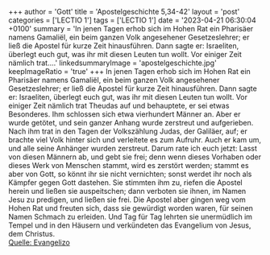 +++
author = 'Gott'
title = 'Apostelgeschichte 5,34-42'
layout = 'post'
categories = ['LECTIO 1']
tags = ['LECTIO 1']
date = '2023-04-21 06:30:04 +0100'
summary = 'In jenen Tagen erhob sich im Hohen Rat ein Pharisäer namens Gamaliël, ein beim ganzen Volk angesehener Gesetzeslehrer; er ließ die Apostel für kurze Zeit hinausführen. Dann sagte er: Israeliten, überlegt euch gut, was ihr mit diesen Leuten tun wollt. Vor einiger Zeit nämlich trat....'
linkedsummaryImage = 'apostelgeschichte.jpg'
keepImageRatio = 'true'
+++
In jenen Tagen erhob sich im Hohen Rat ein Pharisäer namens Gamaliël, ein beim ganzen Volk angesehener Gesetzeslehrer; er ließ die Apostel für kurze Zeit hinausführen.
Dann sagte er: Israeliten, überlegt euch gut, was ihr mit diesen Leuten tun wollt.
Vor einiger Zeit nämlich trat Theudas auf und behauptete, er sei etwas Besonderes.<!--more--> Ihm schlossen sich etwa vierhundert Männer an. Aber er wurde getötet, und sein ganzer Anhang wurde zerstreut und aufgerieben.
Nach ihm trat in den Tagen der Volkszählung Judas, der Galiläer, auf; er brachte viel Volk hinter sich und verleitete es zum Aufruhr. Auch er kam um, und alle seine Anhänger wurden zerstreut.
Darum rate ich euch jetzt: Lasst von diesen Männern ab, und gebt sie frei; denn wenn dieses Vorhaben oder dieses Werk von Menschen stammt, wird es zerstört werden;
stammt es aber von Gott, so könnt ihr sie nicht vernichten; sonst werdet ihr noch als Kämpfer gegen Gott dastehen. Sie stimmten ihm zu,
riefen die Apostel herein und ließen sie auspeitschen; dann verboten sie ihnen, im Namen Jesu zu predigen, und ließen sie frei.
Die Apostel aber gingen weg vom Hohen Rat und freuten sich, dass sie gewürdigt worden waren, für seinen Namen Schmach zu erleiden.
Und Tag für Tag lehrten sie unermüdlich im Tempel und in den Häusern und verkündeten das Evangelium von Jesus, dem Christus.<br> [Quelle: Evangelizo](https://evangeliumtagfuertag.org/DE/gospel)